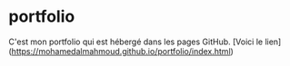 # portfolio
C'est mon portfolio qui est hébergé dans les pages GitHub. [Voici le lien] (https://mohamedalmahmoud.github.io/portfolio/index.html)

